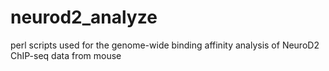 # neurod2_analyze
perl scripts used for the genome-wide binding affinity analysis of NeuroD2 ChIP-seq data from mouse
